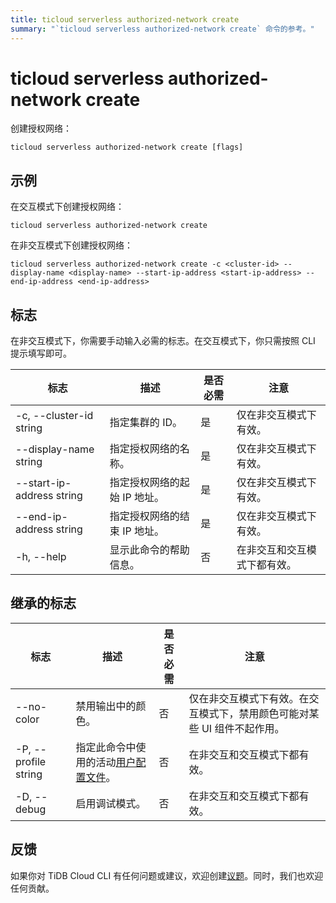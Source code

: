 ```yaml
---
title: ticloud serverless authorized-network create
summary: "`ticloud serverless authorized-network create` 命令的参考。"
---
```


# ticloud serverless authorized-network create

创建授权网络：

```shell
ticloud serverless authorized-network create [flags]
```

## 示例

在交互模式下创建授权网络：

```shell
ticloud serverless authorized-network create
```

在非交互模式下创建授权网络：

```shell
ticloud serverless authorized-network create -c <cluster-id> --display-name <display-name> --start-ip-address <start-ip-address> --end-ip-address <end-ip-address>
```

## 标志

在非交互模式下，你需要手动输入必需的标志。在交互模式下，你只需按照 CLI 提示填写即可。

| 标志                    | 描述                              | 是否必需 | 注意                                                 |
|-------------------------|------------------------------------------|----------|------------------------------------------------------|
| -c, --cluster-id string | 指定集群的 ID。         | 是      | 仅在非交互模式下有效。                  |
| --display-name string       | 指定授权网络的名称。            | 是       | 仅在非交互模式下有效。                  |
| --start-ip-address string          | 指定授权网络的起始 IP 地址。             | 是       | 仅在非交互模式下有效。                  |
| --end-ip-address string          | 指定授权网络的结束 IP 地址。             | 是       | 仅在非交互模式下有效。   |
| -h, --help              | 显示此命令的帮助信息。 | 否       | 在非交互和交互模式下都有效。 |

## 继承的标志

| 标志                 | 描述                                                                                          | 是否必需 | 注意                                                                                                             |
|----------------------|------------------------------------------------------------------------------------------------------|----------|------------------------------------------------------------------------------------------------------------------|
| --no-color           | 禁用输出中的颜色。                                                                            | 否       | 仅在非交互模式下有效。在交互模式下，禁用颜色可能对某些 UI 组件不起作用。 |
| -P, --profile string | 指定此命令中使用的活动[用户配置文件](/tidb-cloud/cli-reference.md#user-profile)。 | 否       | 在非交互和交互模式下都有效。                                                             |
| -D, --debug          | 启用调试模式。                                                                                  | 否       | 在非交互和交互模式下都有效。                                                             |

## 反馈

如果你对 TiDB Cloud CLI 有任何问题或建议，欢迎创建[议题](https://github.com/tidbcloud/tidbcloud-cli/issues/new/choose)。同时，我们也欢迎任何贡献。
